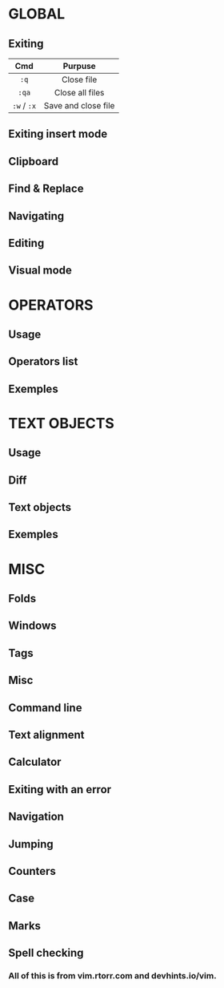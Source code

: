 #	GLOBAL

##	Exiting
|	Cmd		|	Purpuse	|
|	:----:	|	:----:	|
|`:q`		|Close file |
|`:qa`		|Close all files	|
|`:w` / `:x`|Save and close file	|

##	Exiting insert mode
##	Clipboard
##	Find & Replace
##	Navigating
##	Editing
##	Visual mode


#	OPERATORS

##	Usage
##	Operators list
##	Exemples


#	TEXT OBJECTS

##	Usage
##	Diff
##	Text objects
##	Exemples


#	MISC

##	Folds
##	Windows
##	Tags
##	Misc
##	Command line
##	Text alignment
##	Calculator
##	Exiting with an error
##	Navigation
##	Jumping
##	Counters
##	Case
##	Marks
##	Spell checking


###	All of this is from vim.rtorr.com and devhints.io/vim.
